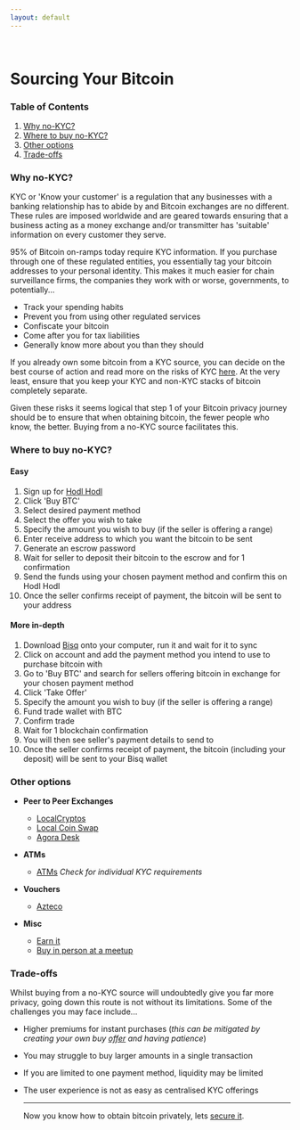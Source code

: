 ```yaml
---
layout: default
---
```

<br/>

# Sourcing Your Bitcoin

### Table of Contents

1.  [Why no-KYC?](#why-no-kyc)
2.  [Where to buy no-KYC?](#where-to-buy-no-kyc)
3.  [Other options](#other-options)
4.  [Trade-offs](#trade-offs)

### Why no-KYC?

KYC or 'Know your customer' is a regulation that any businesses with a banking relationship has to abide by and Bitcoin exchanges are no different. These rules are imposed worldwide and are geared towards ensuring that a business acting as a money exchange and/or transmitter has 'suitable' information on every customer they serve.

95% of Bitcoin on-ramps today require KYC information. If you purchase through one of these regulated entities, you essentially tag your bitcoin addresses to your personal identity. This makes it much easier for chain surveillance firms, the companies they work with or worse, governments, to potentially... 

* Track your spending habits
* Prevent you from using other regulated services
* Confiscate your bitcoin
* Come after you for tax liabilities
* Generally know more about you than they should 

If you already own some bitcoin from a KYC source, you can decide on the best course of action and read more on the risks of KYC [here](https://bitcoinqna.github.io/noKYConly/). At the very least, ensure that you keep your KYC and non-KYC stacks of bitcoin completely separate.

Given these risks it seems logical that step 1 of your Bitcoin privacy journey should be to ensure that when obtaining bitcoin, the fewer people who know, the better. Buying from a no-KYC source facilitates this.

### Where to buy no-KYC?

#### Easy

1.  Sign up for [Hodl Hodl](https://hodlhodl.com/)
2.  Click 'Buy BTC'
3.  Select desired payment method
4.  Select the offer you wish to take
5.  Specify the amount you wish to buy (if the seller is offering a range) 
6.  Enter receive address to which you want the bitcoin to be sent
7.  Generate an escrow password
8.  Wait for seller to deposit their bitcoin to the escrow and for 1 confirmation
9.  Send the funds using your chosen payment method and confirm this on Hodl Hodl
10. Once the seller confirms receipt of payment, the bitcoin will be sent to your address


#### More in-depth

1.  Download [Bisq](https://bisq.network/downloads/) onto your computer, run it and wait for it to sync
2.  Click on account and add the payment method you intend to use to purchase bitcoin with
3.  Go to 'Buy BTC' and search for sellers offering bitcoin in exchange for your chosen payment method
4.  Click 'Take Offer'
5.  Specify the amount you wish to buy (if the seller is offering a range) 
6.  Fund trade wallet with BTC
7.  Confirm trade
8.  Wait for 1 blockchain confirmation
9.  You will then see seller's payment details to send to
10. Once the seller confirms receipt of payment, the bitcoin (including your deposit) will be sent to your Bisq wallet

### Other options

- **Peer to Peer Exchanges**
  - [LocalCryptos](https://localcryptos.com/)
  - [Local Coin Swap](https://localcoinswap.com/)
  - [Agora Desk](https://agoradesk.com/)
  
- **ATMs**
  - [ATMs](https://coinatmradar.com/) *Check for individual KYC requirements*

- **Vouchers**
  - [Azteco](https://azte.co/index.php#intro)
  
- **Misc**
  - [Earn it](https://www.lopp.net/bitcoin-information/buying-earning.html#earning)
  - [Buy in person at a meetup](https://bitcoin-only.com/#meetups)
  
  
### Trade-offs

Whilst buying from a no-KYC source will undoubtedly give you far more privacy, going down this route is not without its limitations. Some of the challenges you may face include...

* Higher premiums for instant purchases (*this can be mitigated by creating your own buy [offer](https://www.bitcoinqna.com/post/creating-a-buy-offer-on-hodl-hodl) and having patience*)
* You may struggle to buy larger amounts in a single transaction
* If you are limited to one payment method, liquidity may be limited
* The user experience is not as easy as centralised KYC offerings
  
  ***
  
  Now you know how to obtain bitcoin privately, lets [secure it](https://bitcoinprivacy.guide/secure.html).
  
  
  
